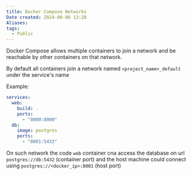 ```yaml
---
title: Docker Compose Networks
Date created: 2024-08-06 13:28
Aliases:
tags: 
  - Public
---
```


Docker Compose allows multiple containers to join a network and be reachable by other containers on that network.

By default all containers join a network named `<project_name>_default` under the service's name

Example:
```yaml
services:
  web:
    build: .
    ports:
      - "8000:8000"
  db:
    image: postgres
    ports:
      - "8001:5432"
```

On such network the code `web` container cna access the database on url `postgres://db:5432` (container port) and the host machine could connect using `postgres://<docker_ip>:8001` (host port)

